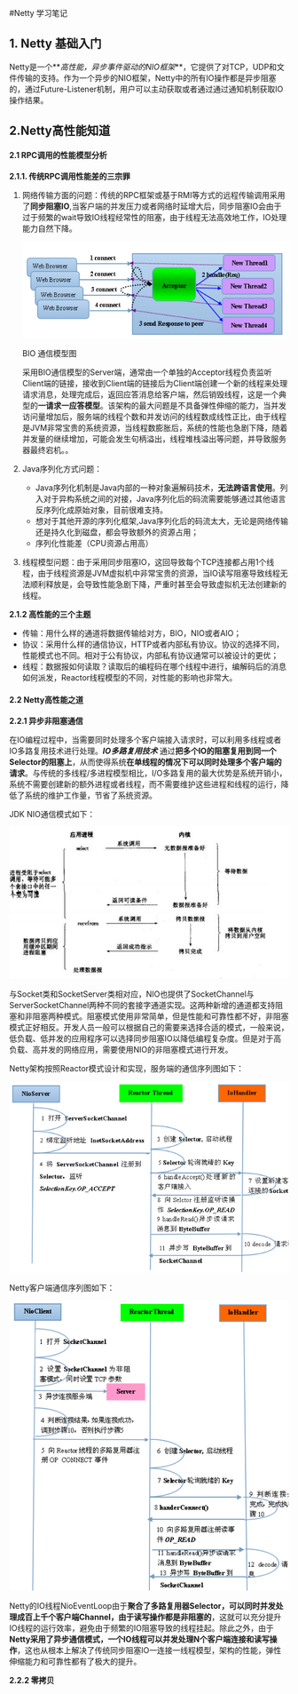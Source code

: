 #Netty 学习笔记



## 1. Netty 基础入门

Netty是一个**_高性能，异步事件驱动的NIO框架_**，它提供了对TCP，UDP和文件传输的支持。作为一个异步的NIO框架，Netty中的所有IO操作都是异步阻塞的，通过Future-Listener机制，用户可以主动获取或者通过通过通知机制获取IO操作结果。



## 2.Netty高性能知道

#### 2.1 RPC调用的性能模型分析

**2.1.1. 传统RPC调用性能差的三宗罪**

1. 网络传输方面的问题：传统的RPC框架或基于RMI等方式的远程传输调用采用了**同步阻塞IO**,当客户端的并发压力或者网络时延增大后，同步阻塞IO会由于过于频繁的wait导致IO线程经常性的阻塞，由于线程无法高效地工作，IO处理能力自然下降。

    ![BIO_Diagram](Pic/BIO_Diagram.png)

   BIO 通信模型图

   采用BIO通信模型的Server端，通常由一个单独的Acceptor线程负责监听Client端的链接，接收到Client端的链接后为Client端创建一个新的线程来处理请求消息，处理完成后，返回应答消息给客户端，然后销毁线程，这是一个典型的**一请求一应答模型**。该架构的最大问题是不具备弹性伸缩的能力，当并发访问量增加后，服务端的线程个数和并发访问的线程数成线性正比，由于线程是JVM非常宝贵的系统资源，当线程数膨胀后，系统的性能也急剧下降，随着并发量的继续增加，可能会发生句柄溢出，线程堆栈溢出等问题，并导致服务器最终宕机。。

2. Java序列化方式问题：

   * Java序列化机制是Java内部的一种对象遍解码技术，**无法跨语言使用**。列入对于异构系统之间的对接，Java序列化后的码流需要能够通过其他语言反序列化成原始对象，目前很难支持。
   * 想对于其他开源的序列化框架,Java序列化后的码流太大，无论是网络传输还是持久化到磁盘，都会导致额外的资源占用；
   * 序列化性能差（CPU资源占用高）

3. 线程模型问题：由于采用同步阻塞IO，这回导致每个TCP连接都占用1个线程，由于线程资源是JVM虚拟机中非常宝贵的资源，当IO读写阻塞导致线程无法顺利释放是，会导致性能急剧下降，严重时甚至会导致虚拟机无法创建新的线程。



**2.1.2 高性能的三个主题**

* 传输：用什么样的通道将数据传输给对方，BIO，NIO或者AIO；
* 协议：采用什么样的通信协议，HTTP或者内部私有协议。协议的选择不同，性能模式也不同。相对于公有协议，内部私有协议通常可以被设计的更优；
* 线程：数据报如何读取？读取后的编程码在哪个线程中进行，编解码后的消息如何派发，Reactor线程模型的不同，对性能的影响也非常大。   

#### 2.2 Netty高性能之道

**2.2.1 异步非阻塞通信**

在IO编程过程中，当需要同时处理多个客户端接入请求时，可以利用多线程或者IO多路复用技术进行处理。**_IO多路复用技术_** 通过**把多个IO的阻塞复用到同一个Selector的阻塞上**，从而使得系统**在单线程的情况下可以同时处理多个客户端的请求**。与传统的多线程/多进程模型相比，I/O多路复用的最大优势是系统开销小，系统不需要创建新的额外进程或者线程，而不需要维护这些进程和线程的运行，降低了系统的维护工作量，节省了系统资源。

JDK NIO通信模式如下：

 ![JDK_NIO](Pic/JDK_NIO.png)

与Socket类和SocketServer类相对应，NIO也提供了SocketChannel与ServerSocketChannel两种不同的套接字通道实现。这两种新增的通道都支持阻塞和非阻塞两种模式。阻塞模式使用非常简单，但是性能和可靠性都不好，非阻塞模式正好相反。开发人员一般可以根据自己的需要来选择合适的模式，一般来说，低负载、低并发的应用程序可以选择同步阻塞IO以降低编程复杂度。但是对于高负载、高并发的网络应用，需要使用NIO的非阻塞模式进行开发。

Netty架构按照Reactor模式设计和实现，服务端的通信序列图如下：

 ![Netty_Server](Pic/Netty_Server.png)

Netty客户端通信序列图如下：

 ![Netty_Client](Pic/Netty_Client.png)

Netty的IO线程NioEventLoop由于**聚合了多路复用器Selector，可以同时并发处理成百上千个客户端Channel，由于读写操作都是非阻塞的**，这就可以充分提升IO线程的运行效率，避免由于频繁的IO阻塞导致的线程挂起。除此之外，由于**Netty采用了异步通信模式，一个IO线程可以并发处理N个客户端连接和读写操作**，这也从根本上解决了传统同步阻塞IO一连接一线程模型，架构的性能，弹性伸缩能力和可靠性都有了极大的提升。

**2.2.2 零拷贝**